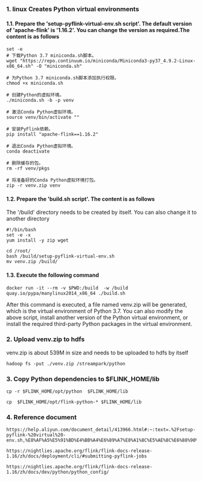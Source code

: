 
### 1. linux Creates Python virtual environments

#### 1.1. Prepare the 'setup-pyflink-virtual-env.sh script'. The default version of 'apache-flink' is '1.16.2'. You can change the version as required.The content is as follows

```shell
set -e
# 下载Python 3.7 miniconda.sh脚本。
wget "https://repo.continuum.io/miniconda/Miniconda3-py37_4.9.2-Linux-x86_64.sh" -O "miniconda.sh"

# 为Python 3.7 miniconda.sh脚本添加执行权限。
chmod +x miniconda.sh

# 创建Python的虚拟环境。
./miniconda.sh -b -p venv

# 激活Conda Python虚拟环境。
source venv/bin/activate ""

# 安装PyFlink依赖。
pip install "apache-flink==1.16.2"

# 退出Conda Python虚拟环境。
conda deactivate

# 删除缓存的包。
rm -rf venv/pkgs

# 将准备好的Conda Python虚拟环境打包。
zip -r venv.zip venv
```

#### 1.2. Prepare the 'build.sh script'. The content is as follows

The '/build' directory needs to be created by itself. You can also change it to another directory

```shell
#!/bin/bash
set -e -x
yum install -y zip wget

cd /root/
bash /build/setup-pyflink-virtual-env.sh
mv venv.zip /build/
```

#### 1.3. Execute the following command

```shell
docker run -it --rm -v $PWD:/build  -w /build quay.io/pypa/manylinux2014_x86_64 ./build.sh
```
After this command is executed, a file named venv.zip will be generated, which is the virtual environment of Python 3.7. You can also modify the above script, install another version of the Python virtual environment, or install the required third-party Python packages in the virtual environment.

### 2. Upload venv.zip to hdfs

venv.zip is about 539M in size and needs to be uploaded to hdfs by itself

```shell
hadoop fs -put ./venv.zip /streampark/python
```

### 3. Copy Python dependencies to $FLINK_HOME/lib

```shell
cp -r $FLINK_HOME/opt/python  $FLINK_HOME/lib

cp  $FLINK_HOME/opt/flink-python-* $FLINK_HOME/lib
```

### 4. Reference document
```text
https://help.aliyun.com/document_detail/413966.html#:~:text=.%2Fsetup-pyflink-%20virtual%20-env.sh,%E8%AF%A5%E5%91%BD%E4%BB%A4%E6%89%A7%E8%A1%8C%E5%AE%8C%E6%88%90%E5%90%8E%EF%BC%8C%E4%BC%9A%E7%94%9F%E6%88%90%E4%B8%80%E4%B8%AA%E5%90%8D%E4%B8%BA%20venv%20%E7%9A%84%E7%9B%AE%E5%BD%95%EF%BC%8C%E5%8D%B3%E4%B8%BAPython%203.6%E7%9A%84%E8%99%9A%E6%8B%9F%E7%8E%AF%E5%A2%83%E3%80%82

https://nightlies.apache.org/flink/flink-docs-release-1.16/zh/docs/deployment/cli/#submitting-pyflink-jobs

https://nightlies.apache.org/flink/flink-docs-release-1.16/zh/docs/dev/python/python_config/
```


